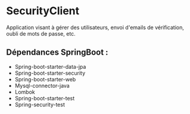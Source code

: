 # SecurityClient
Application visant à gérer des utilisateurs, envoi d'emails de vérification, oubli de mots de passe, etc.

## Dépendances SpringBoot : 
* Spring-boot-starter-data-jpa
* Spring-boot-starter-security
* Spring-boot-starter-web
* Mysql-connector-java
* Lombok
* Spring-boot-starter-test
* Spring-security-test
